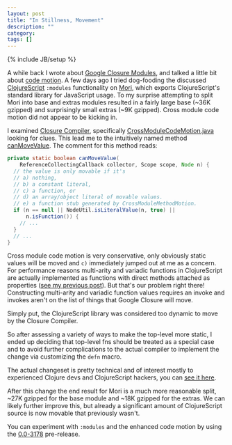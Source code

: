 ```yaml
---
layout: post
title: "In Stillness, Movement"
description: ""
category: 
tags: []
---
```

{% include JB/setup %}

A while back I wrote about
[Google Closure Modules](http://swannodette.github.io/2015/02/23/hello-google-closure-modules/),
and talked a little bit about
[code motion](http://en.wikipedia.org/wiki/Loop-invariant_code_motion). A
few days ago I tried dog-fooding the discussed
[ClojureScript](http://clojurescript.org) `:modules` functionality on
[Mori](http://swannodette.github.io/mori/), which exports
ClojureScript's standard library for JavaScript usage. To my surprise
attempting to split Mori into base and extras modules resulted in
a fairly large base (~36K gzipped) and surprisingly small extras (~9K
gzipped). Cross module code motion did not appear to be kicking in.

I examined
[Closure Compiler](https://developers.google.com/closure/compiler/),
specifically
[CrossModuleCodeMotion.java](https://github.com/google/closure-compiler/blob/d0605bdbf71771fa5954da9b927f9edddb8041bc/src/com/google/javascript/jscomp/CrossModuleCodeMotion.java)
looking for clues. This lead me to the intuitively named method
[canMoveValue](https://github.com/google/closure-compiler/blob/d0605bdbf71771fa5954da9b927f9edddb8041bc/src/com/google/javascript/jscomp/CrossModuleCodeMotion.java#L433-L477). The
comment for this method reads:

```java
private static boolean canMoveValue(
    ReferenceCollectingCallback collector, Scope scope, Node n) {
  // the value is only movable if it's
  // a) nothing,
  // b) a constant literal,
  // c) a function, or
  // d) an array/object literal of movable values.
  // e) a function stub generated by CrossModuleMethodMotion.
  if (n == null || NodeUtil.isLiteralValue(n, true) || 
      n.isFunction()) {
    // ...
  }
  // ...
}
```

Cross module code motion is very conservative, only obviously static
values will be moved and `c)` immediately jumped out at me as a
concern. For performance reasons multi-arity and variadic functions in
ClojureScript are actually implemented as functions with direct
methods attached as properties
([see my previous post](http://swannodette.github.io/2015/03/16/optimizing-clojurescript-function-invocation/)).
But that's our problem right there! Constructing multi-arity and
variadic function values requires an invoke and invokes aren't on the
list of things that Google Closure will move.

Simply put, the ClojureScript library was considered too dynamic to
move by the Closure Compiler.

So after assessing a variety of ways to make the top-level more
static, I ended up deciding that top-level fns should be treated as a
special case and to avoid further complications to the actual compiler
to implement the change via customizing the `defn` macro.

The actual changeset is pretty technical and of interest mostly to
experienced Clojure devs and ClojureScript hackers, you can
[see it here](https://github.com/clojure/clojurescript/commit/576fb6e054dd50ec458a3c9e4172a5a0002c7aea).

After this change the end result for Mori is a much more reasonable
split, ~27K gzipped for the base module and ~18K gzipped for the
extras. We can likely further improve this, but already a significant
amount of ClojureScript source is now movable that previously wasn't.

You can experiment with `:modules` and the enhanced code motion by
using the
[0.0-3178](https://github.com/clojure/clojurescript/releases/tag/r3178)
pre-release.
